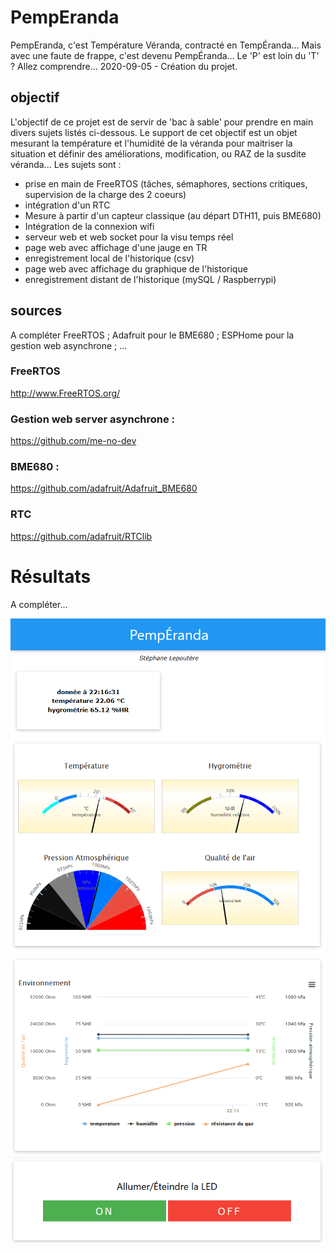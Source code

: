 # PempEranda
PempEranda, c'est Température Véranda, contracté en TempÉranda... Mais avec une faute de frappe, c'est devenu PempÉranda... Le 'P' est loin du 'T' ? Allez comprendre... 
2020-09-05 - Création du projet.

## objectif
L'objectif de ce projet est de servir de 'bac à sable' pour prendre en main divers sujets listés ci-dessous. Le support de cet objectif est un objet mesurant la température et l'humidité de la véranda pour maitriser la situation et définir des améliorations, modification, ou RAZ de la susdite véranda...
Les sujets sont :
- prise en main de FreeRTOS (tâches, sémaphores, sections critiques, supervision de la charge des 2 coeurs)
- intégration d'un RTC
- Mesure à partir d'un capteur classique (au départ DTH11, puis BME680)
- Intégration de la connexion wifi
- serveur web et web socket pour la visu temps réel
- page web avec affichage d'une jauge en TR
- enregistrement local de l'historique (csv)
- page web avec affichage du graphique de l'historique
- enregistrement distant de l'historique (mySQL / Raspberrypi)

## sources
A compléter
FreeRTOS ; Adafruit pour le BME680 ; ESPHome pour la gestion web asynchrone ; ...

### FreeRTOS
<http://www.FreeRTOS.org/>

### Gestion web server asynchrone :
<https://github.com/me-no-dev>

### BME680 :
<https://github.com/adafruit/Adafruit_BME680>

### RTC
<https://github.com/adafruit/RTClib>

# Résultats
A compléter...

![entete](documentation/screen1.PNG?raw=true "entête")
![jauges](documentation/screen2.PNG?raw=true "jauges")
![graphiques](documentation/screen3.PNG?raw=true "graphiques")
![base](documentation/screen4.PNG?raw=true "base")
